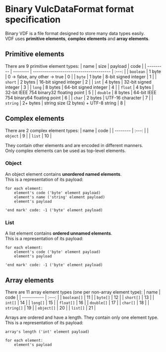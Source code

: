 # Binary VulcDataFormat format specification
Binary VDF is a file format designed to store many data types easily.\
VDF uses **primitive elements**, **complex elements** and **array elements**.

## Primitive elements
There are 9 primitive element types:
| name      | size     | payload                                 | code  |
| --------- | -------- | --------------------------------------- | :---: |
| `boolean` | 1 byte   | 0 -> false, any other -> true           |   0   |
| `byte`    | 1 byte   | 8-bit signed integer                    |   1   |
| `short`   | 2 bytes  | 16-bit signed integer                   |   2   |
| `int`     | 4 bytes  | 32-bit signed integer                   |   3   |
| `long`    | 8 bytes  | 64-bit signed integer                   |   4   |
| `float`   | 4 bytes  | 32-bit IEEE 754 binary32 floating point |   5   |
| `double`  | 8 bytes  | 64-bit IEEE 754 binary64 floating point |   6   |
| `char`    | 2 bytes  | UTF-16 character                        |   7   |
| `string`  | 2+ bytes | string size (2 bytes) + UTF-8 string    |   8   |

## Complex elements
There are 2 complex element types:
| name     | code  |
| -------- | :---: |
| `object` |   9   |
| `list`   |  10   |

They contain other elements and are encoded in different manners.\
Only complex elements can be used as top-level elements.

### Object
An object element contains **unordered named elements**.\
This is a representation of its payload:
```
for each element:
    element's code ('byte' element payload)
    element's name ('string' element payload)
    element's payload

'end mark' code: -1 ('byte' element payload)
```

### List
A list element contains **ordered unnamed elements**.\
This is a representation of its payload:
```
for each element:
    element's code ('byte' element payload)
    element's payload

'end mark' code: -1 ('byte' element payload)
```

## Array elements
There are 11 array element types (one per non-array element type):
| name        | code  |
| ----------- | :---: |
| `boolean[]` |  11   |
| `byte[]`    |  12   |
| `short[]`   |  13   |
| `int[]`     |  14   |
| `long[]`    |  15   |
| `float[]`   |  16   |
| `double[]`  |  17   |
| `char[]`    |  18   |
| `string[]`  |  19   |
| `object[]`  |  20   |
| `list[]`    |  21   |

Arrays are ordered and have a length. They contain only one element type.\
This is a representation of its payload:
```
array's length ('int' element payload)

for each element:
    element's payload
```
